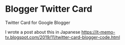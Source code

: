 # Blogger Twitter Card
Twitter Card for Google Blogger

I wrote a post about this in Japanese https://it-memo-tv.blogspot.com/2019/11/twitter-card-blogger-code.html
